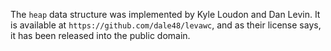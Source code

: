 The `heap` data structure was implemented by Kyle Loudon and Dan Levin. It is available at `https://github.com/dale48/levawc`, and as their license says, it has been released into the public domain.
